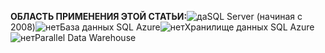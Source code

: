 <Token>**ОБЛАСТЬ ПРИМЕНЕНИЯ ЭТОЙ СТАТЬИ:**![да](../includes/media/yes.png)SQL Server (начиная с 2008)![нет](../includes/media/no.png)База данных SQL Azure![нет](../includes/media/no.png)Хранилище данных SQL Azure![нет](../includes/media/no.png)Parallel Data Warehouse </Token>